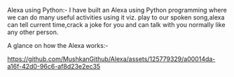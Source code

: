Alexa using Python:-
I have built an Alexa using Python programming where we can do many useful activities using it viz. play to our spoken song,alexa can tell current time,crack a joke for you and can talk with you normally like any other person.

A glance on how the Alexa works:-

https://github.com/MushkanGithub/Alexa/assets/125779329/a00014da-a16f-42d0-96c6-af8d23e2ec35
